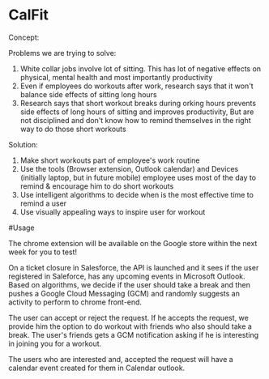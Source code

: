 # CalFit

Concept:

Problems we are trying to solve:  
1. White collar jobs involve lot of sitting. This has lot of negative effects on physical, mental health and most importantly productivity   
2. Even if employees do workouts after work, research says that it won't balance side effects of sitting long hours  
3. Research says that short workout breaks during orking hours prevents side effects of long hours of sitting and improves productivity, But are not disciplined and don't know how to remind themselves in the right way to do those short workouts  
  
Solution:  
1. Make short workouts part of employee's work routine  
2. Use the tools (Browser extension, Outlook calendar) and Devices (initially laptop, but in future mobile) employee uses most of the day to remind & encourage him to do short workouts  
3. Use intelligent algorithms to decide when is the most effective time to remind a user  
4. Use visually appealing ways to inspire user for workout  


#Usage

The chrome extension will be available on the Google store within the next week for you to test!    

On a ticket closure in Salesforce,  the API is launched and it sees if the user registered in Saleforce, has any upcoming events in Microsoft Outlook. Based on algorithms, we decide if the user should take a break and then pushes a Google Cloud Messaging (GCM) and randomly suggests an activity to perform to chrome front-end.   

The user can accept or reject the request. If he accepts the request, we provide him the option to do workout with friends who also should take a break. The user's friends gets a GCM notification asking if he is interesting in joining you for a workout.  
  
The users who are interested and, accepted the request will have a calendar event created for them in Calendar outlook. 
